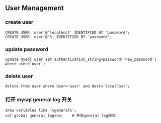 
## User Management

### create user

	CREATE USER 'user'@'localhost' IDENTIFIED BY 'password';
	CREATE USER 'user'@'%' IDENTIFIED BY 'password';

### update password

	update mysql.user set authentication_string=password('new_password') where user='user';

### delete user

	delete from user where User='user' and Host='localhost';



### 打开 mysql general log 开关

    show variables like '%general%';
    set global general_log=on;    # 开启general log模式